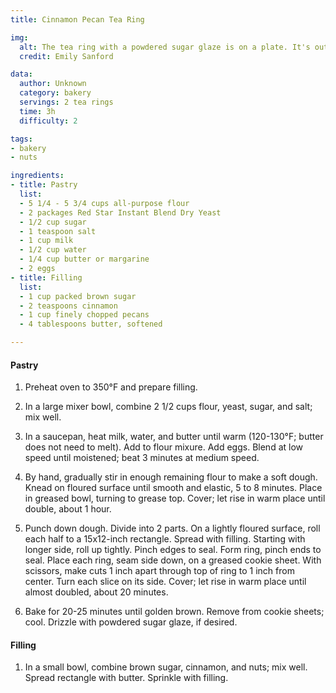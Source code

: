 ```yaml
---
title: Cinnamon Pecan Tea Ring

img:
  alt: The tea ring with a powdered sugar glaze is on a plate. It's outside and being held up over grass.
  credit: Emily Sanford

data:
  author: Unknown
  category: bakery
  servings: 2 tea rings
  time: 3h
  difficulty: 2

tags:
- bakery
- nuts

ingredients:
- title: Pastry
  list:
  - 5 1/4 - 5 3/4 cups all-purpose flour
  - 2 packages Red Star Instant Blend Dry Yeast
  - 1/2 cup sugar
  - 1 teaspoon salt
  - 1 cup milk
  - 1/2 cup water
  - 1/4 cup butter or margarine
  - 2 eggs
- title: Filling
  list:
  - 1 cup packed brown sugar
  - 2 teaspoons cinnamon
  - 1 cup finely chopped pecans
  - 4 tablespoons butter, softened

---
```


#### Pastry

1. Preheat oven to 350°F and prepare filling.

2. In a large mixer bowl, combine 2 1/2 cups flour, yeast, sugar, and salt; mix well.

3. In a saucepan, heat milk, water, and butter until warm (120-130°F; butter does not need to melt). Add to flour mixure. Add eggs. Blend at low speed until moistened; beat 3 minutes at medium speed. 

4. By hand, gradually stir in enough remaining flour to make a soft dough. Knead on floured surface until smooth and elastic, 5 to 8 minutes. Place in greased bowl, turning to grease top. Cover; let rise in warm place until double, about 1 hour.

5. Punch down dough. Divide into 2 parts. On a lightly floured surface, roll each half to a 15x12-inch rectangle. Spread with filling. Starting with longer side, roll up tightly. Pinch edges to seal. Form ring, pinch ends to seal. Place each ring, seam side down, on a greased cookie sheet. With scissors, make cuts 1 inch apart through top of ring to 1 inch from center. Turn each slice on its side. Cover; let rise in warm place until almost doubled, about 20 minutes.

6. Bake for 20-25 minutes until golden brown. Remove from cookie sheets; cool. Drizzle with powdered sugar glaze, if desired.


#### Filling

1. In a small bowl, combine brown sugar, cinnamon, and nuts; mix well. Spread rectangle with butter. Sprinkle with filling.